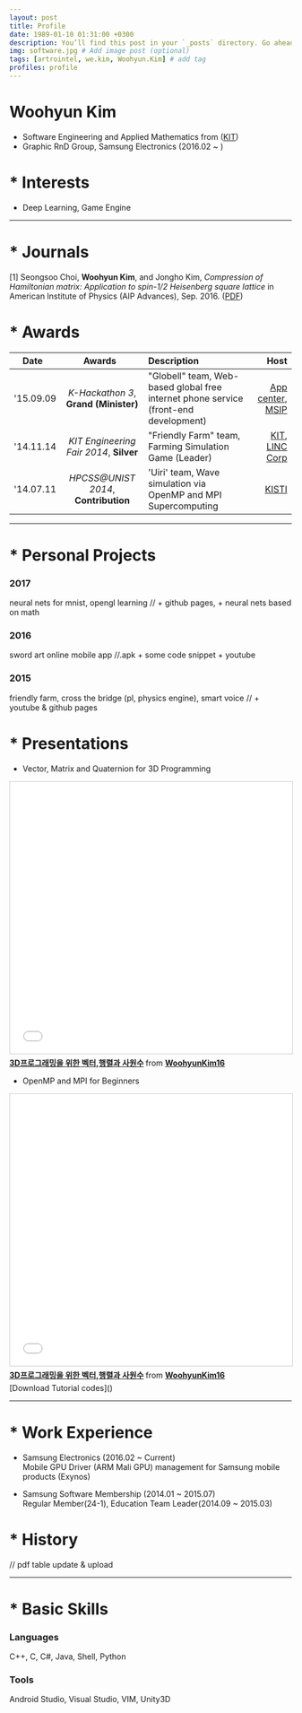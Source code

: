 ```yaml
---
layout: post
title: Profile
date: 1989-01-10 01:31:00 +0300
description: You’ll find this post in your `_posts` directory. Go ahead and edit it and re-build the site to see your changes. # Add post description (optional)
img: software.jpg # Add image post (optional)
tags: [artrointel, we.kim, Woohyun.Kim] # add tag
profiles: profile
---
```


# Woohyun Kim
* Software Engineering and Applied Mathematics from ([KIT](http://kumoh.ac.kr))  
* Graphic RnD Group, Samsung Electronics (2016.02 ~ )  

# * Interests
* Deep Learning, Game Engine

--------------------------------------------------------------------------------
  
# * Journals
[1] Seongsoo Choi, **Woohyun Kim**, and Jongho Kim, *Compression of Hamiltonian matrix: Application to spin-1/2 Heisenberg square
lattice* in American Institute of Physics (AIP Advances), Sep. 2016. ([PDF](http://aip.scitation.org/doi/pdf/10.1063/1.4963834))  
  
# * Awards 
  
| Date     |    Awards     | Description | Host |
|:--------:| :-----------: | :---------- | ---: |
| '15.09.09 | *K-Hackathon 3*, **Grand (Minister)** | "Globell" team, Web-based global free internet phone service (front-end development) | [App center](http://appcenter.kr/), [MSIP](http://www.msip.go.kr) |
| '14.11.14 | *KIT Engineering Fair 2014*, **Silver** | "Friendly Farm" team, Farming Simulation Game (Leader) | [KIT](http://kumoh.ac.kr), [LINC Corp](http://linc.kumoh.ac.kr) |
| '14.07.11 | *HPCSS@UNIST 2014*, **Contribution** | 'Uiri' team, Wave simulation via OpenMP and MPI Supercomputing | [KISTI](http://www.nisn.re.kr/) |  
  
--------------------------------------------------------------------------------
  
# * Personal Projects
### 2017
neural nets for mnist, opengl learning 
// + github pages, + neural nets based on math

### 2016
sword art online mobile app
//.apk + some code snippet + youtube

### 2015
friendly farm, cross the bridge (pl, physics engine), smart voice
// + youtube & github pages

# * Presentations

* Vector, Matrix and Quaternion for 3D Programming
<iframe src="//www.slideshare.net/slideshow/embed_code/key/j8r1JUnNZet8E0" width="595" height="485" frameborder="0" marginwidth="0" marginheight="0" scrolling="no" style="border:1px solid #CCC; border-width:1px; margin-bottom:5px; max-width: 100%;" allowfullscreen> </iframe> <div style="margin-bottom:5px"> <strong> <a href="//www.slideshare.net/WoohyunKim16/3d-85975448" title="3D프로그래밍을 위한 벡터,행렬과 사원수" target="_blank">3D프로그래밍을 위한 벡터,행렬과 사원수</a> </strong> from <strong><a href="https://www.slideshare.net/WoohyunKim16" target="_blank">WoohyunKim16</a></strong> </div>

* OpenMP and MPI for Beginners
<iframe src="//www.slideshare.net/slideshow/embed_code/key/j8r1JUnNZet8E0" width="595" height="485" frameborder="0" marginwidth="0" marginheight="0" scrolling="no" style="border:1px solid #CCC; border-width:1px; margin-bottom:5px; max-width: 100%;" allowfullscreen> </iframe> <div style="margin-bottom:5px"> <strong> <a href="//www.slideshare.net/WoohyunKim16/3d-85975448" title="3D프로그래밍을 위한 벡터,행렬과 사원수" target="_blank">3D프로그래밍을 위한 벡터,행렬과 사원수</a> </strong> from <strong><a href="https://www.slideshare.net/WoohyunKim16" target="_blank">WoohyunKim16</a></strong> </div>
[Download Tutorial codes]()

--------------------------------------------------------------------------------
  
# * Work Experience
* Samsung Electronics (2016.02 ~ Current)  
Mobile GPU Driver (ARM Mali GPU) management for Samsung mobile products (Exynos)  

* Samsung Software Membership (2014.01 ~ 2015.07)  
Regular Member(24-1), Education Team Leader(2014.09 ~ 2015.03)


# * History
// pdf table update & upload
  
--------------------------------------------------------------------------------
  
# * Basic Skills  
### Languages
C++, C, C#, Java, Shell, Python

### Tools
Android Studio, Visual Studio, VIM, Unity3D
